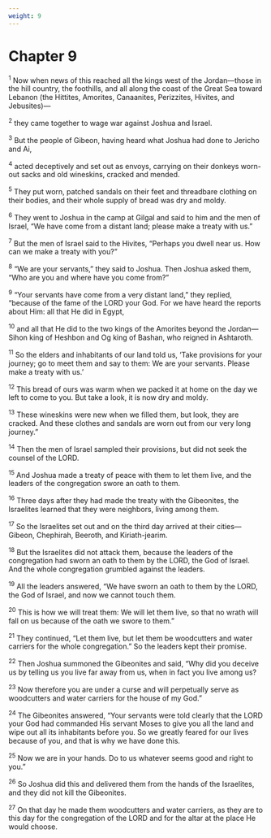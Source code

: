 ```yaml
---
weight: 9
---
```


# Chapter 9

<sup>1</sup> Now when news of this reached all the kings west of the Jordan—those in the hill country, the foothills, and all along the coast of the Great Sea toward Lebanon (the Hittites, Amorites, Canaanites, Perizzites, Hivites, and Jebusites)— 

<sup>2</sup> they came together to wage war against Joshua and Israel. 

<sup>3</sup> But the people of Gibeon, having heard what Joshua had done to Jericho and Ai, 

<sup>4</sup> acted deceptively and set out as envoys, carrying on their donkeys worn-out sacks and old wineskins, cracked and mended. 

<sup>5</sup> They put worn, patched sandals on their feet and threadbare clothing on their bodies, and their whole supply of bread was dry and moldy. 

<sup>6</sup> They went to Joshua in the camp at Gilgal and said to him and the men of Israel, “We have come from a distant land; please make a treaty with us.” 

<sup>7</sup> But the men of Israel said to the Hivites, “Perhaps you dwell near us. How can we make a treaty with you?” 

<sup>8</sup> “We are your servants,” they said to Joshua. Then Joshua asked them, “Who are you and where have you come from?” 

<sup>9</sup> “Your servants have come from a very distant land,” they replied, “because of the fame of the LORD your God. For we have heard the reports about Him: all that He did in Egypt, 

<sup>10</sup> and all that He did to the two kings of the Amorites beyond the Jordan—Sihon king of Heshbon and Og king of Bashan, who reigned in Ashtaroth. 

<sup>11</sup> So the elders and inhabitants of our land told us, ‘Take provisions for your journey; go to meet them and say to them: We are your servants. Please make a treaty with us.’ 

<sup>12</sup> This bread of ours was warm when we packed it at home on the day we left to come to you. But take a look, it is now dry and moldy. 

<sup>13</sup> These wineskins were new when we filled them, but look, they are cracked. And these clothes and sandals are worn out from our very long journey.” 

<sup>14</sup> Then the men of Israel sampled their provisions, but did not seek the counsel of the LORD. 

<sup>15</sup> And Joshua made a treaty of peace with them to let them live, and the leaders of the congregation swore an oath to them. 

<sup>16</sup> Three days after they had made the treaty with the Gibeonites, the Israelites learned that they were neighbors, living among them. 

<sup>17</sup> So the Israelites set out and on the third day arrived at their cities—Gibeon, Chephirah, Beeroth, and Kiriath-jearim. 

<sup>18</sup> But the Israelites did not attack them, because the leaders of the congregation had sworn an oath to them by the LORD, the God of Israel. And the whole congregation grumbled against the leaders. 

<sup>19</sup> All the leaders answered, “We have sworn an oath to them by the LORD, the God of Israel, and now we cannot touch them. 

<sup>20</sup> This is how we will treat them: We will let them live, so that no wrath will fall on us because of the oath we swore to them.” 

<sup>21</sup> They continued, “Let them live, but let them be woodcutters and water carriers for the whole congregation.” So the leaders kept their promise. 

<sup>22</sup> Then Joshua summoned the Gibeonites and said, “Why did you deceive us by telling us you live far away from us, when in fact you live among us? 

<sup>23</sup> Now therefore you are under a curse and will perpetually serve as woodcutters and water carriers for the house of my God.” 

<sup>24</sup> The Gibeonites answered, “Your servants were told clearly that the LORD your God had commanded His servant Moses to give you all the land and wipe out all its inhabitants before you. So we greatly feared for our lives because of you, and that is why we have done this. 

<sup>25</sup> Now we are in your hands. Do to us whatever seems good and right to you.” 

<sup>26</sup> So Joshua did this and delivered them from the hands of the Israelites, and they did not kill the Gibeonites. 

<sup>27</sup> On that day he made them woodcutters and water carriers, as they are to this day for the congregation of the LORD and for the altar at the place He would choose. 


